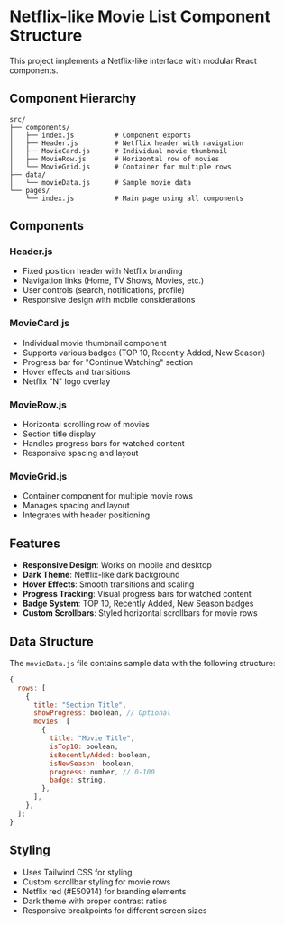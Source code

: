# Netflix-like Movie List Component Structure

This project implements a Netflix-like interface with modular React components.

## Component Hierarchy

```
src/
├── components/
│   ├── index.js          # Component exports
│   ├── Header.js         # Netflix header with navigation
│   ├── MovieCard.js      # Individual movie thumbnail
│   ├── MovieRow.js       # Horizontal row of movies
│   └── MovieGrid.js      # Container for multiple rows
├── data/
│   └── movieData.js      # Sample movie data
└── pages/
    └── index.js          # Main page using all components
```

## Components

### Header.js

- Fixed position header with Netflix branding
- Navigation links (Home, TV Shows, Movies, etc.)
- User controls (search, notifications, profile)
- Responsive design with mobile considerations

### MovieCard.js

- Individual movie thumbnail component
- Supports various badges (TOP 10, Recently Added, New Season)
- Progress bar for "Continue Watching" section
- Hover effects and transitions
- Netflix "N" logo overlay

### MovieRow.js

- Horizontal scrolling row of movies
- Section title display
- Handles progress bars for watched content
- Responsive spacing and layout

### MovieGrid.js

- Container component for multiple movie rows
- Manages spacing and layout
- Integrates with header positioning

## Features

- **Responsive Design**: Works on mobile and desktop
- **Dark Theme**: Netflix-like dark background
- **Hover Effects**: Smooth transitions and scaling
- **Progress Tracking**: Visual progress bars for watched content
- **Badge System**: TOP 10, Recently Added, New Season badges
- **Custom Scrollbars**: Styled horizontal scrollbars for movie rows

## Data Structure

The `movieData.js` file contains sample data with the following structure:

```javascript
{
  rows: [
    {
      title: "Section Title",
      showProgress: boolean, // Optional
      movies: [
        {
          title: "Movie Title",
          isTop10: boolean,
          isRecentlyAdded: boolean,
          isNewSeason: boolean,
          progress: number, // 0-100
          badge: string,
        },
      ],
    },
  ];
}
```

## Styling

- Uses Tailwind CSS for styling
- Custom scrollbar styling for movie rows
- Netflix red (#E50914) for branding elements
- Dark theme with proper contrast ratios
- Responsive breakpoints for different screen sizes
